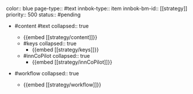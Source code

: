 color:: blue
page-type:: #text
innbok-type:: item
innbok-bm-id:: [[strategy]]
priority:: 500
status:: #pending

- #content #text
  collapsed:: true
	- {{embed [[strategy/content]]}}
  - #keys
    collapsed:: true
	  - {{embed [[strategy/keys]]}}
  - #innCoPilot
    collapsed:: true
	  - {{embed [[strategy/innCoPilot]]}}

- #workflow
  collapsed:: true
	- {{embed [[strategy/workflow]]}}

